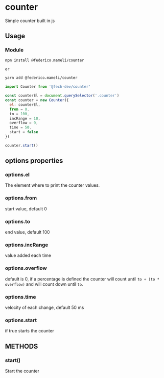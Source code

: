 # counter
Simple counter built in js

## Usage

### Module
  ```bash
  npm install @federico.mameli/counter

  or 

  yarn add @federico.mameli/counter
  ```

  ```js
  import Counter from '@fech-dev/counter'

  const counterEl = document.querySelector('.counter')
  const counter = new Counter({
    el: counterEl,
    from = 0,
    to = 100,
    incRange = 10,
    overflow = 0,
    time = 50,
    start = false
  })

  counter.start()
  ```

  ## options properties
  ### options.el <HtmlElement>
  The element where to print the counter values.
  ### options.from <Number>
  start value, default 0

  ### options.to <Number>
  end value, default 100

  ### options.incRange<Number>
  value added each time

  ### options.overflow <Float>
  default is 0, if a percentage is defined the counter will count until `to + (to * overflow)` and will count down until `to`. 

  ### options.time <Number>
  velocity of each change, default 50 ms

  ### options.start <Boolean>
  if true starts the counter

  ## METHODS
  ### start()
  Start the counter
